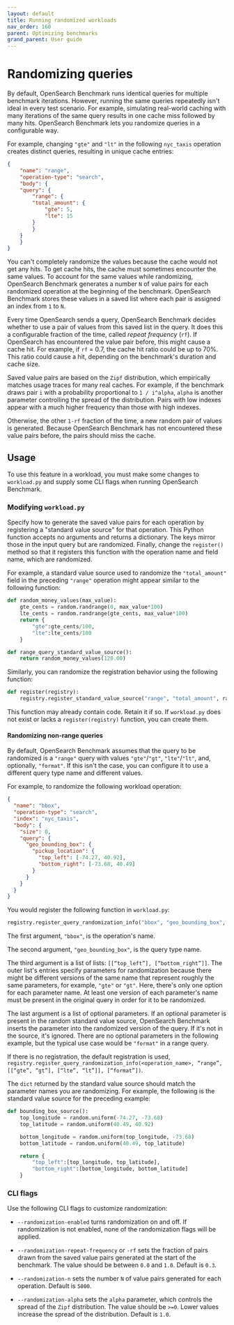 ```yaml
---
layout: default
title: Running randomized workloads
nav_order: 160
parent: Optimizing benchmarks
grand_parent: User guide
---
```


# Randomizing queries

By default, OpenSearch Benchmark runs identical queries for multiple benchmark iterations. However, running the same queries repeatedly isn't ideal in every test scenario. For example, simulating real-world caching with many iterations of the same query results in one cache miss followed by many hits. OpenSearch Benchmark lets you randomize queries in a configurable way. 

For example, changing `"gte"` and `"lt"` in the following `nyc_taxis` operation creates distinct queries, resulting in unique cache entries:

```json
{
    "name": "range",
    "operation-type": "search",
    "body": {
    "query": {
        "range": {
        "total_amount": {
            "gte": 5,
            "lte": 15
        }
        }
    }
    }
}
```


You can't completely randomize the values because the cache would not get any hits. To get cache hits, the cache must sometimes encounter the same values. To account for the same values while randomizing, OpenSearch Benchmark generates a number `N` of value pairs for each randomized operation at the beginning of the benchmark. OpenSearch Benchmark stores these values in a saved list where each pair is assigned an index from `1` to `N`.

Every time OpenSearch sends a query, OpenSearch Benchmark decides whether to use a pair of values from this saved list in the query. It does this a configurable fraction of the time, called _repeat frequency_ (`rf`). If OpenSearch has encountered the value pair before, this might cause a cache hit. For example, if `rf` = 0.7, the cache hit ratio could be up to 70%. This ratio could cause a hit, depending on the benchmark's duration and cache size. 

Saved value pairs are based on the `Zipf` distribution, which empirically matches usage traces for many real caches. For example, if the benchmark draws pair `i` with a probability proportional to `1 / i^alpha`, `alpha` is another parameter controlling the spread of the distribution. Pairs with low indexes appear with a much higher frequency than those with high indexes.

Otherwise, the other `1-rf` fraction of the time, a new random pair of values is generated. Because OpenSearch Benchmark has not encountered these value pairs before, the pairs should miss the cache.


## Usage

To use this feature in a workload, you must make some changes to `workload.py` and supply some CLI flags when running OpenSearch Benchmark.

### Modifying `workload.py`

Specify how to generate the saved value pairs for each operation by registering a "standard value source" for that operation. This Python function accepts no arguments and returns a dictionary. The keys mirror those in the input query but are randomized. Finally, change the `register()` method so that it registers this function with the operation name and field name, which are randomized.

For example, a standard value source used to randomize the `"total_amount"` field in the preceding `"range"` operation might appear similar to the following function: 

```py
def random_money_values(max_value):
    gte_cents = random.randrange(0, max_value*100)
    lte_cents = random.randrange(gte_cents, max_value*100)
    return {
        "gte":gte_cents/100,
        "lte":lte_cents/100
    }

def range_query_standard_value_source():
    return random_money_values(120.00)
```

Similarly, you can randomize the registration behavior using the following function:

```py
def register(registry):
    registry.register_standard_value_source("range", "total_amount", range_query_standard_value_source)
```

This function may already contain code. Retain it if so. If `workload.py` does not exist or lacks a `register(registry)` function, you can create them. 

#### Randomizing non-range queries

By default, OpenSearch Benchmark assumes that the query to be randomized is a `"range"` query with values `"gte"`/`"gt"`, `"lte"`/`"lt"`, and, optionally, `"format"`. If this isn't the case, you can configure it to use a different query type name and different values. 

For example, to randomize the following workload operation: 

```json
{
  "name": "bbox", 
  "operation-type": "search", 
  "index": "nyc_taxis",
  "body": { 
    "size": 0,
    "query": {
      "geo_bounding_box": {
        "pickup_location": {
          "top_left": [-74.27, 40.92],
          "bottom_right": [-73.68, 40.49]
        }
      }
    }
  }
}
```

You would register the following function in `workload.py`: 

```py
registry.register_query_randomization_info("bbox", "geo_bounding_box", [["top_left"], ["bottom_right"]], [])
```

The first argument, `"bbox"`, is the operation's name. 

The second argument, `"geo_bounding_box"`, is the query type name.

The third argument is a list of lists: `[[“top_left”], [“bottom_right”]]`. The outer list's entries specify parameters for randomization because there might be different versions of the same name that represent roughly the same parameters, for example, `"gte"` or `"gt"`. Here, there's only one option for each parameter name. At least one version of each parameter's name must be present in the original query in order for it to be randomized.

The last argument is a list of optional parameters. If an optional parameter is present in the random standard value source, OpenSearch Benchmark inserts the parameter into the randomized version of the query. If it's not in the source, it's ignored. There are no optional parameters in the following example, but the typical use case would be `"format"` in a range query.

If there is no registration, the default registration is used, `registry.register_query_randomization_info(<operation_name>, “range”, [[“gte”, “gt”], [“lte”, “lt”]], [“format”])`.


The `dict` returned by the standard value source should match the parameter names you are randomizing. For example, the following is the standard value source for the preceding example:

```py
def bounding_box_source(): 
    top_longitude = random.uniform(-74.27, -73.68)
    top_latitude = random.uniform(40.49, 40.92)

    bottom_longitude = random.uniform(top_longitude, -73.68)
    bottom_latitude = random.uniform(40.49, top_latitude)

    return { 
        "top_left":[top_longitude, top_latitude],
        "bottom_right":[bottom_longitude, bottom_latitude]
    }
```



### CLI flags

Use the following CLI flags to customize randomization:

- `--randomization-enabled` turns randomization on and off. If randomization is not enabled, none of the randomization flags will be applied.

- `--randomization-repeat-frequency` or `-rf` sets the fraction of pairs drawn from the saved value pairs generated at the start of the benchmark. The value should be between `0.0` and `1.0`. Default is `0.3`. 

- `--randomization-n` sets the number `N` of value pairs generated for each operation. Default is `5000`. 

- `--randomization-alpha` sets the `alpha` parameter, which controls the spread of the `Zipf` distribution. The value should be `>=0`. Lower values increase the spread of the distribution. Default is `1.0`. 
